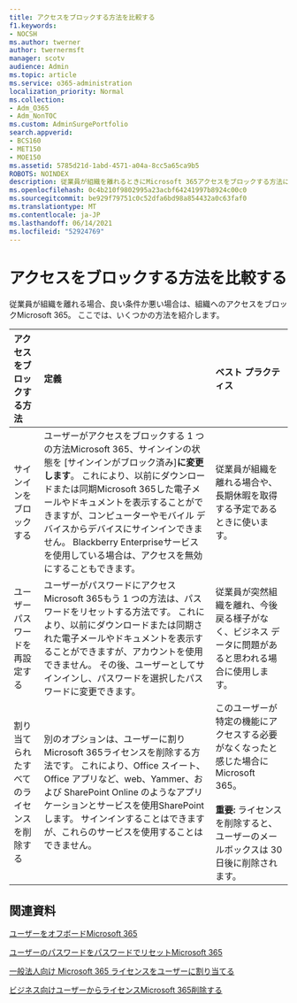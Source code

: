 ```yaml
---
title: アクセスをブロックする方法を比較する
f1.keywords:
- NOCSH
ms.author: twerner
author: twernermsft
manager: scotv
audience: Admin
ms.topic: article
ms.service: o365-administration
localization_priority: Normal
ms.collection:
- Adm_O365
- Adm_NonTOC
ms.custom: AdminSurgePortfolio
search.appverid:
- BCS160
- MET150
- MOE150
ms.assetid: 5785d21d-1abd-4571-a04a-8cc5a65ca9b5
ROBOTS: NOINDEX
description: 従業員が組織を離れるときにMicrosoft 365アクセスをブロックする方法について学習します。
ms.openlocfilehash: 0c4b210f9802995a23acbf64241997b8924c00c0
ms.sourcegitcommit: be929f79751c0c52dfa6bd98a854432a0c63faf0
ms.translationtype: MT
ms.contentlocale: ja-JP
ms.lasthandoff: 06/14/2021
ms.locfileid: "52924769"
---
```

# <a name="compare-ways-to-block-access"></a>アクセスをブロックする方法を比較する

従業員が組織を離れる場合、良い条件か悪い場合は、組織へのアクセスをブロックMicrosoft 365。 ここでは、いくつかの方法を紹介します。
  
|アクセスをブロックする方法|定義|ベスト プラクティス|
|:-----|:-----|:-----|
|サインインをブロックする  <br/> |ユーザーがアクセスをブロックする 1 つの方法Microsoft 365、サインインの状態を [サインインがブロック済み]**に変更します**。 これにより、以前にダウンロードまたは同期Microsoft 365した電子メールやドキュメントを表示することができますが、コンピューターやモバイル デバイスからデバイスにサインインできません。 Blackberry Enterpriseサービスを使用している場合は、アクセスを無効にすることもできます。  <br/> |従業員が組織を離れる場合や、長期休暇を取得する予定であるときに使います。  <br/> |
|ユーザー パスワードを再設定する  <br/> |ユーザーがパスワードにアクセスMicrosoft 365もう 1 つの方法は、パスワードをリセットする方法です。 これにより、以前にダウンロードまたは同期された電子メールやドキュメントを表示することができますが、アカウントを使用できません。 その後、ユーザーとしてサインインし、パスワードを選択したパスワードに変更できます。  <br/> |従業員が突然組織を離れ、今後戻る様子がなく、ビジネス データに問題があると思われる場合に使用します。  <br/> |
|割り当てられたすべてのライセンスを削除する  <br/> |別のオプションは、ユーザーに割りMicrosoft 365ライセンスを削除する方法です。 これにより、Office スイート、Office アプリなど、web、Yammer、および SharePoint Online のようなアプリケーションとサービスを使用SharePointします。 サインインすることはできますが、これらのサービスを使用することはできません。  <br/> |このユーザーが特定の機能にアクセスする必要がなくなったと感じた場合にMicrosoft 365。  <br/> <br> **重要:** ライセンスを削除すると、ユーザーのメールボックスは 30 日後に削除されます。
   
## <a name="related-articles"></a>関連資料

[ユーザーをオフボードMicrosoft 365](../add-users/remove-former-employee.md)
    
[ユーザーのパスワードをパスワードでリセットMicrosoft 365](../add-users/reset-passwords.md)
    
[一般法人向け Microsoft 365 ライセンスをユーザーに割り当てる](../manage/assign-licenses-to-users.md)
    
[ビジネス向けユーザーからライセンスMicrosoft 365削除する](../manage/remove-licenses-from-users.md)
    

